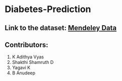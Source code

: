 # Diabetes-Prediction

## Link to the dataset: [Mendeley Data](https://data.mendeley.com/datasets/d5dtz46xcz/1)



## Contributors:

1. K Adithya Vyas
2. Shakthi Shamruth D
3. Yagavi K
4. B Anudeep
